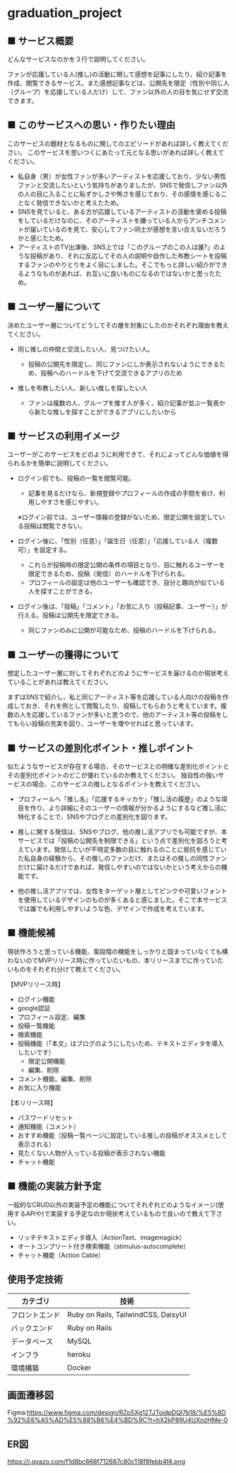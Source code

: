 # graduation_project

## ■ サービス概要
どんなサービスなのかを３行で説明してください。

ファンが応援している人(推し)の活動に関して感想を記事にしたり、紹介記事を作成、閲覧できるサービス。また感想記事などは、公開先を限定（性別や同じ人（グループ）を応援している人だけ）して、ファン以外の人の目を気にせず交流できます。

## ■ このサービスへの思い・作りたい理由
このサービスの題材となるものに関してのエピソードがあれば詳しく教えてください。
このサービスを思いつくにあたって元となる思いがあれば詳しく教えてください。

- 私自身（男）が女性ファンが多いアーティストを応援しており、少ない男性ファンと交流したいという気持ちがありましたが、SNSで発信しファン以外の人の目に入ることに恥ずかしさや怖さを感じており、その感情を感じることなく発信できないかと考えたため。
- SNSを見ていると、ある方が応援しているアーティストの活動を褒める投稿をしているだけなのに、そのアーティストを嫌っている人からアンチコメントが届いているのを見て、安心してファン同士が感想を言い合えないだろうかと感じたため。
- アーティストのTV出演後、SNS上では「このグループのこの人は誰?」のような投稿があり、それに反応してその人の説明や自作した布教シートを投稿するファンのやりとりをよく目にしました。そこでもっと詳しい紹介ができるようなものがあれば、お互いに良いものになるのではないかと思ったため。

## ■ ユーザー層について
決めたユーザー層についてどうしてその層を対象にしたのかそれぞれ理由を教えてください。

- 同じ推しの仲間と交流したい人、見つけたい人。
  - 投稿の公開先を限定し、同じファンにしか表示されないようにできるため、投稿へのハードルを下げて交流できるアプリのため

- 推しを布教したい人、新しい推しを探したい人
  - ファンは複数の人、グループを推す人が多く、紹介記事が並ぶ一覧表から新たな推しを探すことができるアプリにしたいから

## ■ サービスの利用イメージ
ユーザーがこのサービスをどのように利用できて、それによってどんな価値を得られるかを簡単に説明してください。

- ログイン前でも、投稿の一覧を閲覧可能。
  - 記事を見るだけなら、新規登録やプロフィールの作成の手間を省け、利用しやすさを感じやすい。

  ※ログイン前では、ユーザー情報の登録がないため、限定公開を設定している投稿は閲覧できない。
- ログイン後に、「性別（任意）」「誕生日（任意）」「応援している人（複数可）」を設定する。
  - これらが投稿時の限定公開の条件の項目となり、目に触れるユーザーを限定できるため、投稿（発信）のハードルを下げられる。
  - プロフィールの設定は他のユーザーも確認でき、自分と趣向が似ている人を探すことができる。
- ログイン後は、「投稿」「コメント」「お気に入り（投稿記事、ユーザー）」が行える。投稿は公開先を限定できる。
  - 同じファンのみに公開が可能なため、投稿のハードルを下げられる。

## ■ ユーザーの獲得について
想定したユーザー層に対してそれぞれどのようにサービスを届けるのか現状考えていることがあれば教えてください。

まずはSNSで紹介し、私と同じアーティスト等を応援している人向けの投稿を作成しておき、それを例として閲覧したり、投稿してもらおうと考えています。複数の人を応援しているファンが多いと思うので、他のアーティスト等の投稿をしてもらい投稿の充実を図り、ユーザーを増やせればと思っています。

## ■ サービスの差別化ポイント・推しポイント
似たようなサービスが存在する場合、そのサービスとの明確な差別化ポイントとその差別化ポイントのどこが優れているのか教えてください。
独自性の強いサービスの場合、このサービスの推しとなるポイントを教えてください。

- プロフィールへ「推し名」「応援するキッカケ」「推し活の履歴」のような項目を作り、より詳細にそのユーザーの情報が分かるようにするなど推し活に特化することで、SNSやブログとの差別化を図ります。

- 推しに関する発信は、SNSやブログ、他の推し活アプリでも可能ですが、本サービスでは「投稿の公開先を制限できる」という点で差別化を図ろうと考えています。発信したいが不特定多数の目に触れるのことに抵抗を感じていた私自身の経験から、その推しのファンだけ、またはその推しの同性ファンだけに届けるだけであれば、発信しやすいのではないかという考えからの機能です。

- 他の推し活アプリでは、女性をターゲット層としてピンクや可愛いフォントを使用しているデザインのものが多くあると感じました。そこで本サービスでは誰でも利用しやすいような色、デザインで作成を考えています。

## ■ 機能候補
現状作ろうと思っている機能、案段階の機能をしっかりと固まっていなくても構わないのでMVPリリース時に作っていたいもの、本リリースまでに作っていたいものをそれぞれ分けて教えてください。

【MVPリリース時】

- ログイン機能
- google認証
- プロフィール設定、編集
- 投稿一覧機能
- 検索機能
- 投稿機能（「本文」はブログのようにしたいため、テキストエディタを導入したいです）
  - 限定公開機能
  - 編集、削除
- コメント機能、編集、削除
- お気に入り機能

【本リリース時】

- パスワードリセット
- 通知機能（コメント）
- おすすめ機能（投稿一覧ページに設定している推しの投稿がオススメとして表示される）
- 見たくない人物が入っている投稿が表示されない機能
- チャット機能

## ■ 機能の実装方針予定
一般的なCRUD以外の実装予定の機能についてそれぞれどのようなイメージ(使用するAPIや)で実装する予定なのか現状考えているもので良いので教えて下さい。

- リッチテキストエディタ導入（ActionText、imagemagick）
- オートコンプリート付き検索機能（stimulus-autocomplete）
- チャット機能（Action Cable）


## 使用予定技術
  | カテゴリ       | 技術                                                |
| -------------- | --------------------------------------------------- |
| フロントエンド | Ruby on Rails, TailwindCSS, DaisyUI |
| バックエンド   | Ruby on Rails                         |
| データベース   | MySQL                                          |
| インフラ       | heroku                                          |
| 環境構築       | Docker                           |

## 画面遷移図
Figma:https://www.figma.com/design/RZp5Xg12TJToidpDQI7b18/%E5%8D%92%E6%A5%AD%E5%88%B6%E4%BD%9C?t=hX2kP89U4UXnzHMe-0

## ER図
https://i.gyazo.com/f1d8bc868f712687c80c118f8febb4f4.png
